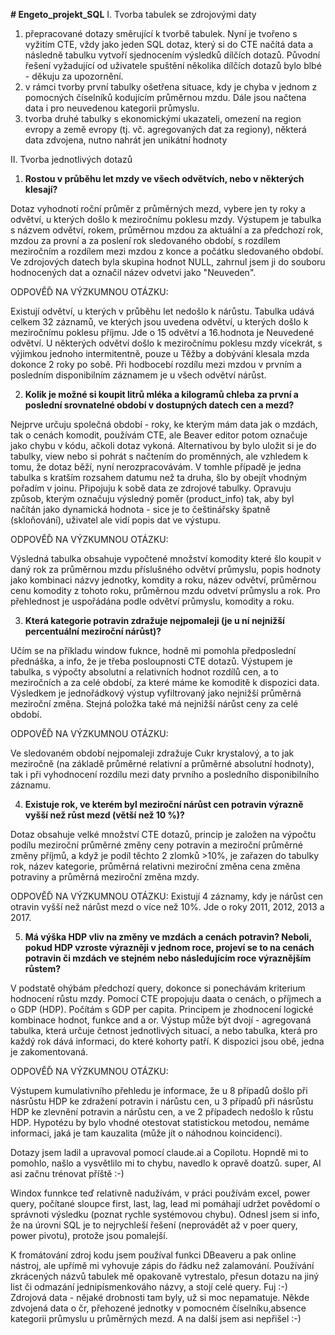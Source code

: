 **# Engeto_projekt_SQL**
I. Tvorba tabulek se zdrojovými daty
1) přepracované dotazy směrující k tvorbě tabulek. Nyní je tvořeno s vyžitím CTE, vždy jako jeden SQL dotaz, který si do CTE načítá data a následně tabulku vytvoří sjednocením výsledků dílčích dotazů. Původní řešení vyžadující od uživatele spuštění několika dílčích dotazů bylo blbé - děkuju za upozornění.
2) v rámci tvorby první tabulky ošetřena situace, kdy je chyba v jednom z pomocných číselníků kodujícím průměrnou mzdu. Dále jsou načtena data i pro neuvedenou kategorii průmyslu. 
3) tvorba druhé tabulky s ekonomickými ukazateli, omezení na region evropy a země evropy (tj. vč. agregovaných dat za regiony), některá data zdvojena, nutno nahrát jen unikátní hodnoty
   
II. Tvorba jednotlivých dotazů
1) **Rostou v průběhu let mzdy ve všech odvětvích, nebo v některých klesají?**
 
Dotaz vyhodnotí roční průměr z průměrných mezd, vybere jen ty roky a odvětví, u kterých došlo k meziročnímu poklesu mzdy. Výstupem je tabulka s názvem odvětví, rokem, průměrnou mzdou za aktuální a za předchozí rok, mzdou za provní a za poslení rok sledovaného období, s rozdílem meziročním a rozdílem mezi mzdou z konce a počátku sledovaného období. Ve zdrojových datech byla skupina hodnot NULL, zahrnul jsem ji do souboru hodnocených dat a označil název odvetvi jako "Neuveden".

ODPOVĚĎ NA VÝZKUMNOU OTÁZKU: 

Existují odvětví, u kterých v průběhu let nedošlo k nárůstu. Tabulka udává celkem 32 záznamů, ve kterých jsou uvedena odvětví, u kterých došlo k meziročnímu poklesu příjmu. Jde o 15 odvětví a 16.hodnota je Neuvedené odvětví. U některých odvětví došlo k meziročnímu poklesu mzdy vícekrát, s výjimkou jednoho intermitentně, pouze u Těžby a dobývání klesala mzda dokonce 2 roky po sobě. Při hodbocebí rozdílu mezi mzdou v prvním a posledním disponibilním záznamem je u všech odvětví nárůst.

2) **Kolik je možné si koupit litrů mléka a kilogramů chleba za první a poslední srovnatelné období v dostupných datech cen a mezd?**
   
Nejprve určuju společná období - roky, ke kterým mám data jak o mzdách, tak o cenách komodit, používám CTE, ale Beaver editor potom označuje jako chybu v kódu, ačkoli dotaz vykoná. Alternativou by bylo uložit si je do tabulky, view nebo si pohrát s načtením do proměnných, ale vzhledem k tomu, že dotaz běží, nyní nerozpracovávám. V tomhle případě je jedna tabulka s kratším rozsahem datumu než ta druha, šlo by obejít vhodným pořadím v joinu. Připojuju k sobě data ze zdrojové tabulky. Opravuju způsob, kterým označuju výsledný poměr (product_info) tak, aby byl načítán jako dynamická hodnota - sice je to češtinářsky špatně (skloňování), uživatel ale vidí popis dat ve výstupu. 

ODPOVĚĎ NA VÝZKUMNOU OTÁZKU: 

Výsledná tabulka obsahuje vypočtené množství komodity které šlo koupit v daný rok za průměrnou mzdu příslušného odvětví průmyslu, popis hodnoty jako kombinaci názvy jednotky, komdity a roku, název odvětví, průměrnou cenu komodity z tohoto roku, průměrnou mzdu odvetví průmyslu a rok. Pro přehlednost je uspořádána podle odvětví průmyslu, komodity a roku.
  
3) **Která kategorie potravin zdražuje nejpomaleji (je u ní nejnižší percentuální meziroční nárůst)?**
   
Učím se na příkladu window fuknce, hodně mi pomohla předposlední přednáška, a info, že je třeba posloupnosti CTE dotazů. Výstupem je tabulka, s výpočty absolutní a relativních hodnot rozdílů cen, a to meziročních a za celé období, za které máme ke komoditě k dispozici data. Výsledkem je jednořádkový výstup vyfiltrovaný jako nejnižší průměrná meziroční změna. Stejná položka také má nejnižší nárůst ceny za celé období. 

ODPOVĚĎ NA VÝZKUMNOU OTÁZKU: 

Ve sledovaném období nejpomaleji zdražuje Cukr krystalový, a to jak meziročně (na základě průměrné relativní a průměrné absolutní hodnoty), tak i při vyhodnocení rozdílu mezi daty prvního a posledního disponibilního záznamu.

4) **Existuje rok, ve kterém byl meziroční nárůst cen potravin výrazně vyšší než růst mezd (větší než 10 %)?**

Dotaz obsahuje velké množství CTE dotazů, princip je založen na výpočtu podílu meziroční průměrné změny ceny potravin a meziroční průměrné změny příjmů, a když je podíl těchto 2 zlomků >10%, je zařazen do tabulky rok, název kategorie, průměrná relativni meziroční změna cena změna potraviny a průměrná meziroční změna mzdy. 

ODPOVĚĎ NA VÝZKUMNOU OTÁZKU: 
Existují 4 záznamy, kdy je nárůst cen otravin vyšší než nárůst mezd o více než 10%. Jde o roky 2011, 2012, 2013 a 2017.

5) **Má výška HDP vliv na změny ve mzdách a cenách potravin? Neboli, pokud HDP vzroste výrazněji v jednom roce, projeví se to na cenách potravin či mzdách ve stejném nebo následujícím roce výraznějším růstem?**

V podstatě ohýbám předchozí query, dokonce si ponechávám kriterium hodnocení růstu mzdy. Pomocí CTE propojuju daata o cenách, o příjmech a o GDP (HDP). Počítám s GDP per capita. Principem je zhodnocení logické kombinace hodnot, funkce and a or. Výstup může být dvojí - agregovaná tabulka, která určuje četnost jednotlivých situací, a nebo tabulka, která pro každý rok dává informaci, do které kohorty patří. K dispozici jsou obě, jedna je zakomentovaná.

ODPOVĚĎ NA VÝZKUMNOU OTÁZKU: 

Výstupem kumulativního přehledu je informace, že u 8 případů došlo při násrůstu HDP ke zdražení potravin i nárůstu cen, u 3 případů při násrůstu HDP ke zlevnění potravin a nárůstu cen, a ve 2 případech nedošlo k růstu HDP. Hypotézu by bylo vhodné otestovat statistickou metodou, nemáme informaci, jaká je tam kauzalita (může jít o náhodnou koincidenci). 

Dotazy jsem ladil a upravoval pomocí claude.ai a Copilotu. Hopndě mi to pomohlo, našlo a vysvětlilo mi to chybu, navedlo k opravě doatzů. super, AI asi začnu trénovat příště :-)  

Windox funnkce teď relativně nadužívám, v práci používám excel, power query, počítané sloupce first, last, lag, lead mi pomáhají udržet povědomí o správnoti výsledku (poznat rychle systémovou chybu). Odnesl jsem si info, že na úrovni SQL je to nejrychleší řešení (neprovádět až v poer query, power pivotu), protože jsou pomalejší. 

K fromátování zdroj kodu jsem používal funkci DBeaveru a pak online nástroj, ale upřímě mi vyhovuje zápis do řádku než zalamování. Používání zkrácených názvů tabulek mě opakovaně vytrestalo, přesun dotazu na jiný list či odmazání jednipísmenkováho názvy, a stojí celé query. Fuj :-) 
Zdrojová data - nějaké drobnosti tam byly, už si moc nepamatuje. Někde zdvojená data o čr, přehozené jednotky v pomocném číselníku,absence kategorii průmyslu u průměrných mezd. A na další jsem asi nepřišel :-) 
